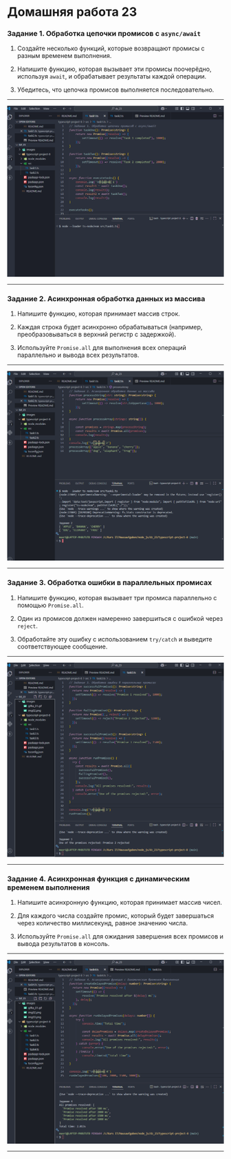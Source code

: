 # Домашняя работа 23


### Задание 1. Обработка цепочки промисов с `async/await`

1. Создайте несколько функций, которые возвращают промисы с разным временем выполнения.

2. Напишите функцию, которая вызывает эти промисы поочерёдно, используя `await`, и обрабатывает результаты каждой операции.

3. Убедитесь, что цепочка промисов выполняется последовательно.

---

![скриншот](./images/gifka_01.gif)

---

### Задание 2. Асинхронная обработка данных из массива

1. Напишите функцию, которая принимает массив строк.

2. Каждая строка будет асинхронно обрабатываться (например, преобразовываться в верхний регистр с задержкой).

3. Используйте `Promise.all` для выполнения всех операций параллельно и вывода всех результатов.

---

![скриншот](./images/img02.png)

---

### Задание 3. Обработка ошибки в параллельных промисах

1. Напишите функцию, которая вызывает три промиса параллельно с помощью `Promise.all`.

2. Один из промисов должен намеренно завершиться с ошибкой через `reject`. 

3. Обработайте эту ошибку с использованием `try/catch` и выведите соответствующее сообщение.

---

![скриншот](./images/img03.png)

---

### Задание 4. Асинхронная функция с динамическим временем выполнения

1. Напишите асинхронную функцию, которая принимает массив чисел.

2. Для каждого числа создайте промис, который будет завершаться через количество миллисекунд, равное значению числа.

3. Используйте `Promise.all` для ожидания завершения всех промисов и вывода результатов в консоль.

---

![скриншот](./images/img04.png)

---

